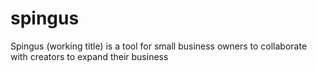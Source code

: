 # spingus
Spingus (working title) is a tool for small business owners to collaborate with creators to expand their business
